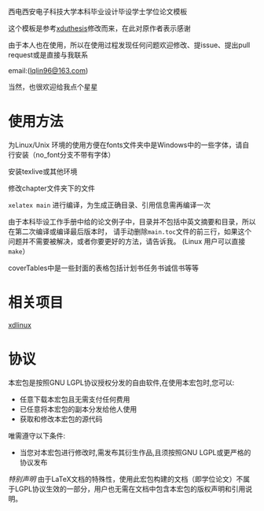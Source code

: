  西电西安电子科技大学本科毕业设计毕设学士学位论文模板

 这个模板是参考[xduthesis](https://github.com/fredqi/xduthesis)修改而来，在此对原作者表示感谢

 由于本人也在使用，所以在使用过程发现任何问题欢迎修改、提issue、提出pull request或是直接与我联系

email:(lqlin96@163.com)

当然，也很欢迎给我点个星星

# 使用方法
为Linux/Unix 环境的使用方便在fonts文件夹中是Windows中的一些字体，请自行安装（no_font分支不带有字体）

安装texlive或其他环境

修改chapter文件夹下的文件

`xelatex main` 进行编译，为生成正确目录、引用信息需再编译一次

由于本科毕设工作手册中给的论文例子中，目录并不包括中英文摘要和目录，所以在第二次编译或编译最后版本时，
请手动删除`main.toc`文件的前三行，如果这个问题并不需要被解决，或者你要更好的方法，请告诉我。
(Linux 用户可以直接`make`）

coverTables中是一些封面的表格包括计划书任务书诚信书等等

# 相关项目

[xdlinux](https://github.com/xdlinux/xdba-thesis)

# 协议
本宏包是按照GNU LGPL协议授权分发的自由软件,在使用本宏包时,您可以:

- 任意下载本宏包且无需支付任何费用
- 已任意将本宏包的副本分发给他人使用
- 获取和修改本宏包的源代码

唯需遵守以下条件:

- 当您对本宏包进行修改时,需发布其衍生作品,且须按照GNU LGPL或更严格的协议发布

*特别声明*
由于LaTeX文档的特殊性，使用此宏包构建的文档（即学位论文）不属于LGPL协议生效的一部分，用户也无需在文档中包含本宏包的版权声明和引用说明。
